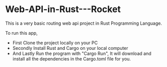 # Web-API-in-Rust---Rocket
This is a very basic routing web api project in Rust Programming Language.

To run this app, 
- First Clone the project locally on your PC
- Secondly Install Rust and Cargo on your local computer
- And Lastly Run the program with "Cargo Run",
  It will download and install all the dependencies in the Cargo.toml file for you.

